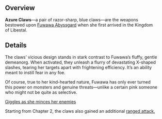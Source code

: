 <!-- title: Azure Claws -->
<!-- quote: Bau Bau~ Ehehehehehe -->
<!-- chapters: -1 -->
<!-- images: (Fuwawa's first time wielding Azure Claws), (Azure Claws viewed from the inventory), (Azure Claws' ability activated) -->
<!-- model: true -->

## Overview

**Azure Claws**—a pair of razor-sharp, blue claws—are the weapons bestowed upon [Fuwawa Abyssgard](#entry:fuwawa-entry) when she first arrived in the Kingdom of Libestal.

## Details

The claws’ vicious design stands in stark contrast to Fuwawa’s fluffy, gentle demeanorg. When activated, they unleash a flurry of devastating X-shaped slashes, tearing her targets apart with frightening efficiency. It’s an ability meant to instill fear in any foe.

Of course, true to her kind-hearted nature, Fuwawa has only ever turned this power on monsters and genuine threats—unlike a certain pink someone who might not be quite as selective.

[Giggles as she minces her enemies](#embed:https://www.youtube.com/live/3s_pVYBEax0?feature=shared&t=5667)

Starting from Chapter 2, the claws also gained an additional [ranged attack.](#entry:revelations-entry)
